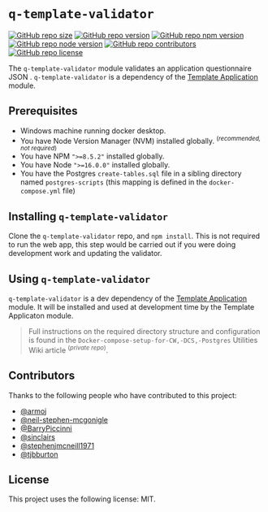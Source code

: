 # `q-template-validator`
[![GitHub repo size](https://img.shields.io/github/repo-size/CriminalInjuriesCompensationAuthority/q-template-validator)](https://github.com/CriminalInjuriesCompensationAuthority/q-template-validator)
[![GitHub repo version](https://img.shields.io/github/package-json/v/CriminalInjuriesCompensationAuthority/q-template-validator)](https://github.com/CriminalInjuriesCompensationAuthority/q-template-validator/releases/latest)
[![GitHub repo npm version](https://img.shields.io/badge/npm_version->=8.5.2-blue)](https://github.com/CriminalInjuriesCompensationAuthority/q-template-validator/blob/master/package.json#L7)
[![GitHub repo node version](https://img.shields.io/badge/node_version->=16.0.0-blue)](https://github.com/CriminalInjuriesCompensationAuthority/q-template-validator/blob/master/package.json#L8)
[![GitHub repo contributors](https://img.shields.io/github/contributors/CriminalInjuriesCompensationAuthority/q-template-validator)](https://github.com/CriminalInjuriesCompensationAuthority/q-template-validator/graphs/contributors)
[![GitHub repo license](https://img.shields.io/github/package-json/license/CriminalInjuriesCompensationAuthority/q-template-validator)](https://github.com/CriminalInjuriesCompensationAuthority/q-template-validator/blob/master/LICENSE)


The `q-template-validator` module validates an application questionnaire JSON . `q-template-validator` is a dependency of the [Template Application](https://github.com/CriminalInjuriesCompensationAuthority/q-templates-application) module.

## Prerequisites
* Windows machine running docker desktop.
* You have Node Version Manager (NVM) installed globally. <sup>(_recommended, not required_)</sup>
* You have NPM `">=8.5.2"` installed globally.
* You have Node `">=16.0.0"` installed globally.
* You have the Postgres `create-tables.sql` file in a sibling directory named `postgres-scripts` (this mapping is defined in the `docker-compose.yml` file)

## Installing `q-template-validator`

Clone the `q-template-validator` repo, and `npm install`. This is not required to run the web app, this step would be carried out if you were doing development work and updating the validator.

## Using `q-template-validator`
`q-template-validator` is a dev dependency of the [Template Application](https://github.com/CriminalInjuriesCompensationAuthority/q-templates-application) module. It will be installed and used at development time by the Template Applicaton module.

> Full instructions on the required directory structure and configuration is found in the `Docker-compose-setup-for-CW,-DCS,-Postgres` Utilities Wiki article <sup>(_private repo_)</sup>.

## Contributors
Thanks to the following people who have contributed to this project:
* [@armoj](https://github.com/armoj)
* [@neil-stephen-mcgonigle](https://github.com/neil-stephen-mcgonigle)
* [@BarryPiccinni](https://github.com/BarryPiccinni)
* [@sinclairs](https://github.com/sinclairs)
* [@stephenjmcneill1971](https://github.com/stephenjmcneill1971)
* [@tjbburton](https://github.com/tjbburton)


## License
This project uses the following license: MIT.
